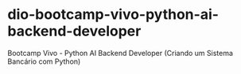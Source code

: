 # dio-bootcamp-vivo-python-ai-backend-developer
Bootcamp Vivo - Python AI Backend Developer (Criando um Sistema Bancário com Python)
